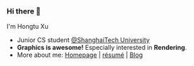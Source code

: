 ### Hi there 👋

I'm Hongtu Xu

- Junior CS student [@ShanghaiTech University](https://www.shanghaitech.edu.cn/eng/)
- **Graphics is awesome!** Especially interested in **Rendering**.
- More about me: [Homepage](https://xuht.graphics) | [résumé](https://xuht.graphics/uploads/resume.pdf) | [Blog](https://xehoth.cc)

<!--
**xehoth/xehoth** is a ✨ _special_ ✨ repository because its `README.md` (this file) appears on your GitHub profile.

Here are some ideas to get you started:

- 🔭 I’m currently working on ...
- 🌱 I’m currently learning ...
- 👯 I’m looking to collaborate on ...
- 🤔 I’m looking for help with ...
- 💬 Ask me about ...
- 📫 How to reach me: ...
- 😄 Pronouns: ...
- ⚡ Fun fact: ...
-->
